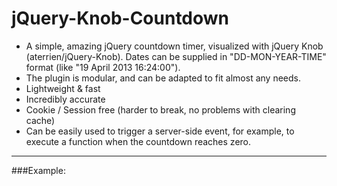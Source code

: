 jQuery-Knob-Countdown
=====================
* A simple, amazing jQuery countdown timer, visualized with jQuery Knob (aterrien/jQuery-Knob). Dates can be supplied in "DD-MON-YEAR-TIME" format (like "19 April 2013 16:24:00").
* The plugin is modular, and can be adapted to fit almost any needs.
* Lightweight & fast
* Incredibly accurate
* Cookie / Session free (harder to break, no problems with clearing cache)
* Can be easily used to trigger a server-side event, for example, to execute a function when the countdown reaches zero.

---
###Example:
